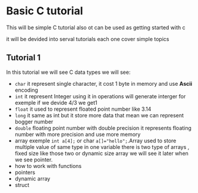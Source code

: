 # Basic **C** tutorial

This will be simple C tutorial also ot can be used as getting started with c

it will be devided into serval tutorials each one cover simple topics 

## Tutorial 1

In this tutorial we will see C data types we will see:
* ``char`` it represent single character, it cost 1 byte in memory and use **Ascii** encoding 
* ``int`` it represent Integer using it in operations will generate interger
  for exemple if we devide 4/3 we get1
* ``float`` it used to represent floated point number like 3.14 
* ``long`` it same as int but it store more data that mean we can represent bogger number
* ``double`` floating point number with double precision it represents floating number with more precision and use more memory 
* array exemple ``int a[4];`` or char ``a[]="hello";``.Array used to store multiple value of same type in one variable there is two type of arrays , fixed size like those two or dynamic size array we will see it later when we see pointer.
* how to work with functions
* pointers
* dynamic array
* struct
